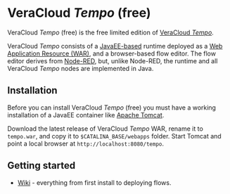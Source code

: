 # VeraCloud _Tempo_ (free)

VeraCloud _Tempo_ (free) is the free limited edition of [VeraCloud _Tempo_](http://www.veracloud.com/tempo).

VeraCloud _Tempo_ consists of a [JavaEE-based](http://www.oracle.com/technetwork/java/javaee/overview/index.html) runtime deployed as a [Web Application Resource (WAR)](https://en.wikipedia.org/wiki/WAR_(file_format)), and a browser-based flow editor. The flow editor derives from [Node-RED](https://nodered.org), but, unlike Node-RED, the runtime and all VeraCloud _Tempo_ nodes are implemented in Java.

## Installation

Before you can install VeraCloud _Tempo_ (free) you must have a working installation of a JavaEE container like [Apache Tomcat](https://tomcat.apache.org/download-90.cgi).

Download the latest release of VeraCloud _Tempo_ WAR, rename it to `tempo.war`, and copy it to `$CATALINA_BASE/webapps` folder. Start Tomcat and point a local browser at `http://localhost:8080/tempo`.

## Getting started

 * [Wiki](https://github.com/veracloud-tempo/tempo.war/wiki) - everything from first install to deploying flows.
